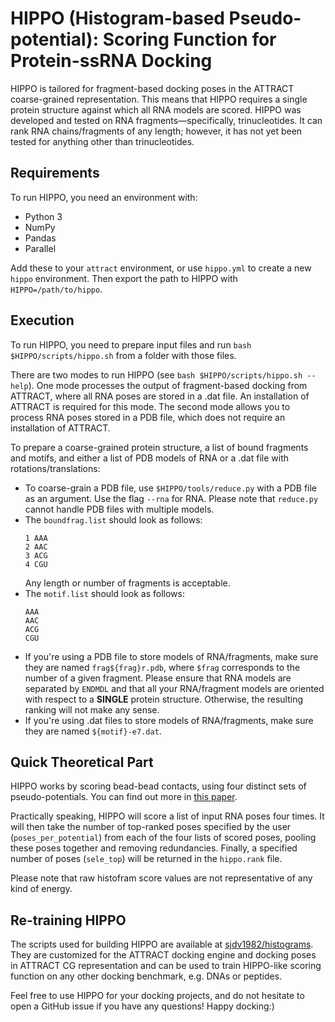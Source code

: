 # HIPPO (Histogram-based Pseudo-potential): Scoring Function for Protein-ssRNA Docking

HIPPO is tailored for fragment-based docking poses in the ATTRACT coarse-grained representation. This means that HIPPO requires a single protein structure against which all RNA models are scored. HIPPO was developed and tested on RNA fragments—specifically, trinucleotides. It can rank RNA chains/fragments of any length; however, it has not yet been tested for anything other than trinucleotides.

## Requirements

To run HIPPO, you need an environment with:
* Python 3
* NumPy
* Pandas
* Parallel

Add these to your `attract` environment, or use `hippo.yml` to create a new `hippo` environment. Then export the path to HIPPO with `HIPPO=/path/to/hippo`.

## Execution

To run HIPPO, you need to prepare input files and run `bash $HIPPO/scripts/hippo.sh` from a folder with those files. 

There are two modes to run HIPPO (see `bash $HIPPO/scripts/hippo.sh --help`). One mode processes the output of fragment-based docking from ATTRACT, where all RNA poses are stored in a .dat file. An installation of ATTRACT is required for this mode. The second mode allows you to process RNA poses stored in a PDB file, which does not require an installation of ATTRACT.

To prepare a coarse-grained protein structure, a list of bound fragments and motifs, and either a list of PDB models of RNA or a .dat file with rotations/translations:
* To coarse-grain a PDB file, use `$HIPPO/tools/reduce.py` with a PDB file as an argument. Use the flag `--rna` for RNA. Please note that `reduce.py` cannot handle PDB files with multiple models.
* The `boundfrag.list` should look as follows:
    ```
    1 AAA
    2 AAC
    3 ACG
    4 CGU
    ```
  Any length or number of fragments is acceptable.
* The `motif.list` should look as follows:
    ```
    AAA
    AAC
    ACG
    CGU
    ```
* If you're using a PDB file to store models of RNA/fragments, make sure they are named `frag${frag}r.pdb`, where `$frag` corresponds to the number of a given fragment. Please ensure that RNA models are separated by `ENDMDL` and that all your RNA/fragment models are oriented with respect to a **SINGLE** protein structure. Otherwise, the resulting ranking will not make any sense.
* If you're using .dat files to store models of RNA/fragments, make sure they are named `${motif}-e7.dat`.

## Quick Theoretical Part

HIPPO works by scoring bead-bead contacts, using four distinct sets of pseudo-potentials. You can find out more in [this paper](https://www.ncbi.nlm.nih.gov/pmc/articles/PMC10964654/). 

Practically speaking, HIPPO will score a list of input RNA poses four times. It will then take the number of top-ranked poses specified by the user (`poses_per_potential`) from each of the four lists of scored poses, pooling these poses together and removing redundancies. Finally, a specified number of poses (`sele_top`) will be returned in the `hippo.rank` file.

Please note that raw histofram score values are not representative of any kind of energy.

## Re-training HIPPO

The scripts used for building HIPPO are available at [sjdv1982/histograms](https://github.com/sjdv1982/histograms/tree/main). They are customized for the ATTRACT docking engine and docking poses in ATTRACT CG representation and can be used to train HIPPO-like scoring function on any other docking benchmark, e.g. DNAs or peptides.

Feel free to use HIPPO for your docking projects, and do not hesitate to open a GitHub issue if you have any questions!
Happy docking:)